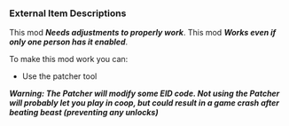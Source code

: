 ### External Item Descriptions
This mod ***Needs adjustments to properly work***.
This mod ***Works even if only one person has it enabled***.

To make this mod work you can:

- Use the patcher tool

***Warning: The Patcher will modify some EID code. Not using the Patcher will probably let you play in coop, but could result in a game crash after beating beast (preventing any unlocks)***